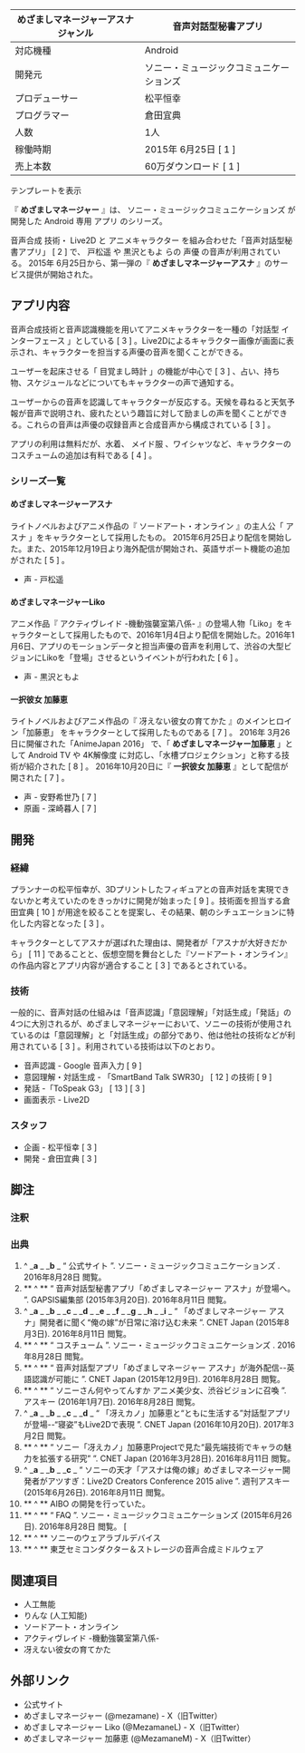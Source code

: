 めざましマネージャーアスナ  ジャンル  |  音声対話型秘書アプリ   
---|---  
対応機種  |  Android   
開発元  |  ソニー・ミュージックコミュニケーションズ   
プロデューサー  |  松平恒幸   
プログラマー  |  倉田宜典   
人数  |  1人   
稼働時期  |  2015年  6月25日  [  1  ]   
売上本数  |  60万ダウンロード  [  1  ]   
テンプレートを表示  
  
『 **めざましマネージャー** 』は、  ソニー・ミュージックコミュニケーションズ  が開発した  Android  専用  アプリ  のシリーズ。

音声合成  技術・  Live2D  と  アニメキャラクター  を組み合わせた「音声対話型秘書アプリ」  [  2  ]  で、  戸松遥  や
黒沢ともよ  らの  声優  の音声が利用されている。  2015年  6月25日から、第一弾の『 **めざましマネージャーアスナ**
』のサービス提供が開始された。

##  アプリ内容



音声合成技術と音声認識機能を用いてアニメキャラクターを一種の「対話型  インターフェース  」としている  [  3  ]
。Live2Dによるキャラクター画像が画面に表示され、キャラクターを担当する声優の音声を聞くことができる。

ユーザーを起床させる「  目覚まし時計  」の機能が中心で  [  3  ]  、占い、持ち物、スケジュールなどについてもキャラクターの声で通知する。

ユーザーからの音声を認識してキャラクターが反応する。天候を尋ねると天気予報が音声で説明され、疲れたという趣旨に対して励ましの声を聞くことができる。これらの音声は声優の収録音声と合成音声から構成されている
[  3  ]  。

アプリの利用は無料だが、水着、  メイド服  、ワイシャツなど、キャラクターのコスチュームの追加は有料である  [  4  ]  。

###  シリーズ一覧



####  めざましマネージャーアスナ



ライトノベルおよびアニメ作品の『  ソードアート・オンライン  』の主人公「  アスナ  」をキャラクターとして採用したもの。
2015年6月25日より配信を開始した。また、2015年12月19日より海外配信が開始され、英語サポート機能の追加がされた  [  5  ]  。

  * 声 -  戸松遥 

####  めざましマネージャーLiko



アニメ作品『  アクティヴレイド -機動強襲室第八係-
』の登場人物「Liko」をキャラクターとして採用したもので、2016年1月4日より配信を開始した。2016年1月6日、アプリのモーションデータと担当声優の音声を利用して、渋谷の大型ビジョンにLikoを「登場」させるというイベントが行われた
[  6  ]  。

  * 声 -  黒沢ともよ 

####  一択彼女 加藤恵



ライトノベルおよびアニメ作品の『  冴えない彼女の育てかた  』のメインヒロイン「加藤恵」 をキャラクターとして採用したものである  [  7  ]  。
2016年  3月26日に開催された「AnimeJapan 2016」 で、「 **めざましマネージャー加藤恵** 」として  Android TV  や
4K解像度  に対応し、「水槽プロジェクション」と称する技術が紹介された  [  8  ]  。 2016年10月20日に『 **一択彼女 加藤恵**
』として配信が開された  [  7  ]  。

  * 声 -  安野希世乃  [  7  ] 
  * 原画 -  深崎暮人  [  7  ] 

##  開発



###  経緯



プランナーの松平恒幸が、3Dプリントしたフィギュアとの音声対話を実現できないかと考えていたのをきっかけに開発が始まった  [  9  ]
。技術面を担当する倉田宜典  [  10  ]  が用途を絞ることを提案し、その結果、朝のシチュエーションに特化した内容となった  [  3  ]  。

キャラクターとしてアスナが選ばれた理由は、開発者が「アスナが大好きだから」  [  11  ]
であることと、仮想空間を舞台とした『ソードアート・オンライン』の作品内容とアプリ内容が適合すること  [  3  ]  であるとされている。

###  技術



一般的に、音声対話の仕組みは「音声認識」「意図理解」「対話生成」「発話」の4つに大別されるが、めざましマネージャーにおいて、ソニーの技術が使用されているのは「意図理解」と「対話生成」の部分であり、他は他社の技術などが利用されている
[  3  ]  。利用されている技術は以下のとおり。

  * 音声認識 -  Google  音声入力  [  9  ] 
  * 意図理解・対話生成 - 「SmartBand Talk SWR30」  [  12  ]  の技術  [  9  ] 
  * 発話 -「ToSpeak G3」  [  13  ]  [  3  ] 
  * 画面表示 -  Live2D 

###  スタッフ



  * 企画 - 松平恒幸  [  3  ] 
  * 開発 - 倉田宜典  [  3  ] 

##  脚注



###  注釈



###  出典



  1. ^  _**a** _ _**b** _ “  公式サイト  ”.  ソニー・ミュージックコミュニケーションズ  .  2016年8月28日  閲覧。 
  2. ** ^  ** “  音声対話型秘書アプリ「めざましマネージャー アスナ」が登場へ。  ”. GAPSIS編集部 (2015年3月20日).  2016年8月11日  閲覧。 
  3. ^  _**a** _ _**b** _ _**c** _ _**d** _ _**e** _ _**f** _ _**g** _ _**h** _ _**i** _ “  「めざましマネージャー アスナ」開発者に聞く“俺の嫁”が日常に溶け込む未来  ”.  CNET Japan  (2015年8月3日).  2016年8月11日  閲覧。 
  4. ** ^  ** “  コスチューム  ”.  ソニー・ミュージックコミュニケーションズ  .  2016年8月28日  閲覧。 
  5. ** ^  ** “  音声対話型アプリ「めざましマネージャー アスナ」が海外配信--英語認識が可能に  ”.  CNET Japan  (2015年12月9日).  2016年8月28日  閲覧。 
  6. ** ^  ** “  ソニーさん何やってんすか アニメ美少女、渋谷ビジョンに召喚  ”.  アスキー  (2016年1月7日).  2016年8月28日  閲覧。 
  7. ^  _**a** _ _**b** _ _**c** _ _**d** _ “  「冴えカノ」加藤恵と“ともに生活する”対話型アプリが登場--“寝姿”もLive2Dで表現  ”.  CNET Japan  (2016年10月20日).  2017年3月2日  閲覧。 
  8. ** ^  ** “  ソニー「冴えカノ」加藤恵Projectで見た“最先端技術でキャラの魅力を拡張する研究”  ”.  CNET Japan  (2016年3月28日).  2016年8月11日  閲覧。 
  9. ^  _**a** _ _**b** _ _**c** _ “  ソニーの天才「アスナは俺の嫁」めざましマネージャー開発者がアツすぎ：Live2D Creators Conference 2015 alive  ”.  週刊アスキー  (2015年6月26日).  2016年8月11日  閲覧。 
  10. ** ^  ** AIBO  の開発を行っていた。 
  11. ** ^  ** “  FAQ  ”.  ソニー・ミュージックコミュニケーションズ  (2015年6月26日).  2016年8月28日  閲覧。  [ 
  12. ** ^  ** ソニーのウェアラブルデバイス 
  13. ** ^  ** 東芝セミコンダクター＆ストレージの音声合成ミドルウェア 

##  関連項目



  * 人工無能 
  * りんな (人工知能) 
  * ソードアート・オンライン 
  * アクティヴレイド -機動強襲室第八係- 
  * 冴えない彼女の育てかた 

##  外部リンク



  * 公式サイト 
  * めざましマネージャー  (@mezamane) -  X（旧Twitter） 
  * めざましマネージャー Liko  (@MezamaneL) -  X（旧Twitter） 
  * めざましマネージャー 加藤恵  (@MezamaneM) -  X（旧Twitter） 

